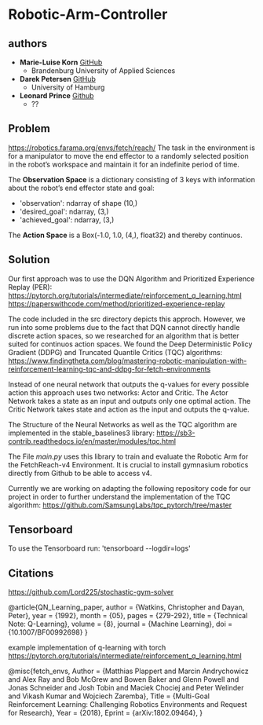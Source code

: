 # Robotic-Arm-Controller

## authors
- **Marie-Luise Korn** [GitHub](https://github.com/markorn1612)  
  - Brandenburg University of Applied Sciences
- **Darek Petersen** [GitHub](https://github.com/BlueCl0wn) 
  - University of Hamburg  
- **Leonard Prince**  [Github](??)
  - ??

## Problem
https://robotics.farama.org/envs/fetch/reach/
The task in the environment is for a manipulator to move the end effector to a randomly selected position in the robot’s workspace and maintain it for an indefinite period of time.

The **Observation Space** is a dictionary consisting of 3 keys with information about the robot’s end effector state and goal: 
- 'observation': ndarray of shape (10,)
- 'desired_goal': ndarray, (3,)
- 'achieved_goal': ndarray, (3,)

The **Action Space** is a Box(-1.0, 1.0, (4,), float32) and thereby continuos.

## Solution
Our first approach was to use the DQN Algorithm and Prioritized Experience Replay (PER):
https://pytorch.org/tutorials/intermediate/reinforcement_q_learning.html
https://paperswithcode.com/method/prioritized-experience-replay 

The code included in the src directory depicts this approch. However, we run into some problems due to the fact that DQN cannot directly handle discrete action spaces, so we researched for an algorithm that is better suited for continuos action spaces. We found the Deep Deterministic Policy Gradient (DDPG) and Truncated Quantile Critics (TQC) algorithms: 
https://www.findingtheta.com/blog/mastering-robotic-manipulation-with-reinforcement-learning-tqc-and-ddpg-for-fetch-environments

Instead of one neural network that outputs the q-values for every possible action this approach uses two networks: Actor and Critic. The Actor Network takes a state as an input and outputs only one optimal action. The Critic Network takes state and action as the input and outputs the q-value. 

The Structure of the Neural Networks as well as the TQC algorithm are implemented in the stable_baselines3 library: 
https://sb3-contrib.readthedocs.io/en/master/modules/tqc.html

The File *main.py* uses this library to train and evaluate the Robotic Arm for the FetchReach-v4 Environment. It is crucial to install gymnasium robotics directly from Github to be able to access v4. 

Currently we are working on adapting the following repository code for our project in order to further understand the implementation of the TQC algorithm:
https://github.com/SamsungLabs/tqc_pytorch/tree/master 

## Tensorboard
To use the Tensorboard run:
'tensorboard --logdir=logs'

## Citations

https://github.com/Lord225/stochastic-gym-solver

@article{QN_Learning_paper,
author = {Watkins, Christopher and Dayan, Peter},
year = {1992},
month = {05},
pages = {279-292},
title = {Technical Note: Q-Learning},
volume = {8},
journal = {Machine Learning},
doi = {10.1007/BF00992698}
}

example implementation of q-learning with torch
https://pytorch.org/tutorials/intermediate/reinforcement_q_learning.html

@misc{fetch_envs,
  Author = {Matthias Plappert and Marcin Andrychowicz and Alex Ray and Bob McGrew and Bowen Baker and Glenn Powell and Jonas Schneider and Josh Tobin and Maciek Chociej and Peter Welinder and Vikash Kumar and Wojciech Zaremba},
  Title = {Multi-Goal Reinforcement Learning: Challenging Robotics Environments and Request for Research},
  Year = {2018},
  Eprint = {arXiv:1802.09464},
}
